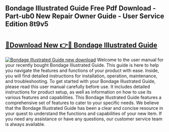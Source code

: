 ## Bondage Illustrated Guide Free Pdf Download - Part-ub0 New Repair Owner Guide - User Service Edition 8t9v5

# <h2><a href="http://bc7446.oget.top/?id=Bondage+Illustrated+Guide">🔗Download New 👉🔴 Bondage Illustrated Guide</a></h2>

[![Bondage Illustrated Guide new download](https://i.imgur.com/5g1atiW.png)](http://bc7446.oget.top/?id=Bondage+Illustrated+Guide)
Welcome to the user manual for your recently bought Bondage Illustrated Guide. This guide is here to help you navigate the features and functions of your product with ease. Inside, you will find detailed instructions for installation, operation, maintenance, and troubleshooting. To get started with your Bondage Illustrated Guide, please read this user manual carefully before use. It includes detailed instructions for product setup, as well as information on how to use its various features and capabilities. This Bondage Illustrated Guide features a comprehensive set of features to cater to your specific needs. We believe that the Bondage Illustrated Guide has been a clear and concise resource in your quest to understand the functions and capabilities of your new item. If you need any assistance or have any questions, our customer service team is always available.
